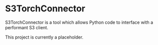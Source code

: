 # S3TorchConnector

S3TorchConnector is a tool which allows Python code to interface with a performant S3 client.

This project is currently a placeholder.
